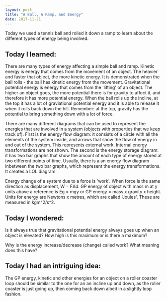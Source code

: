 ```yaml
---
layout: post
title: "A Ball, A Ramp, and Energy"
date: 2017-11-21
---
```


Today we used a tennis ball and rolled it down a ramp to learn about the different types of energy being involved.

## Today I learned:

There are many types of energy affecting a simple ball and ramp. Kinetic energy is energy that comes from the movement of an object. The heavier and faster that object, the more kinetic energy. It is demonstrated when the ball rolls - the ball has kinetic energy from the movement. Gravitational potential energy is energy that comes from the 'lifting' of an object. The higher an object goes, the more potential there is for gravity to affect it, and therefore it has more potential energy. When the ball rolls up the incline, at the top it has a lot of graviational potential energy and it is able to release it when it rolls back down the hill. Remember: at the top, gravity has the potential to bring something down with a lot of force.

There are many different diagrams that can be used to represent the energies that are involved in a system (objects with properties that we keep track of). First is the energy flow diagram: it consists of a circle with all the elements of the system inside, and arrows that show the flow of energy in and out of the system. This represents external work. Internal energy transformations are not shown. The second is the energy storage diagram: it has two bar graphs that show the amount of each type of energy stored at two different points of time. Usually, there is a an energy flow diagram inbetween the two bar graphs, which represent the energy transformations. It creates a LOL diagram.

Energy change of a system due to a force is 'work'. When force is the same direction as displacement, W = F&Delta;d. GP energy of object with mass m at y units above a reference is Eg = mgy or GP energy = mass x gravity x height. Units for energy are Newtons x metres, which are called 'Joules'. These are measured in kgm^2/s^2.

## Today I wondered:

Is it always true that gravitational potential energy always goes up when an object is elevated? How high is this maximum or is there a maximum?

Why is the energy increase/decrease (change) called work? What meaning does this have?

## Today I had an intriguing idea:

The GP energy, kinetic and other energies for an object on a roller coaster loop should be similar to the one for an an incline up and down, as the roller coaster is just going up, then coming back down albeit in a slightly loop fashion.